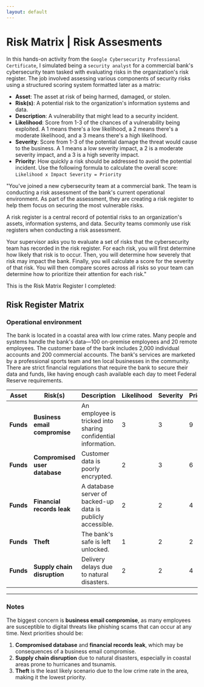 ```yaml
---
layout: default
---
```


# Risk Matrix | Risk Assesments

In this hands-on activity from the `Google Cybersecurity Professional Certificate`, I simulated being a `security analyst` for a commercial bank's cybersecurity team tasked with evaluating risks in the organization's risk register. The job involved assessing various components of security risks using a structured scoring system formatted later as a matrix:

* **Asset**: The asset at risk of being harmed, damaged, or stolen. 
* **Risk(s)**: A potential risk to the organization's information systems and data. 
* **Description**: A vulnerability that might lead to a security incident. 
* **Likelihood**: Score from 1-3 of the chances of a vulnerability being exploited. A 1 means there's a low likelihood, a 2 means there's a moderate likelihood, and a 3 means there's a high likelihood. 
* **Severity**: Score from 1-3 of the potential damage the threat would cause to the business. A 1 means a low severity impact, a 2 is a moderate severity impact, and a 3 is a high severity impact. 
* **Priority**: How quickly a risk should be addressed to avoid the potential incident. Use the following formula to calculate the overall score: `Likelihood x Impact Severity = Priority`

"You've joined a new cybersecurity team at a commercial bank. The team is conducting a risk assessment of the bank's current operational environment. As part of the assessment, they are creating a risk register to help them focus on securing the most vulnerable risks.

A risk register is a central record of potential risks to an organization's assets, information systems, and data. Security teams commonly use risk registers when conducting a risk assessment.

Your supervisor asks you to evaluate a set of risks that the cybersecurity team has recorded in the risk register. For each risk, you will first determine how likely that risk is to occur. Then, you will determine how severely that risk may impact the bank. Finally, you will calculate a score for the severity of that risk. You will then compare scores across all risks so your team can determine how to prioritize their attention for each risk."

This is the Risk Matrix Register I completed:

## Risk Register Matrix

### Operational environment

The bank is located in a coastal area with low crime rates. Many people and systems handle the bank's data—100 on-premise employees and 20 remote employees. The customer base of the bank includes 2,000 individual accounts and 200 commercial accounts. The bank's services are marketed by a professional sports team and ten local businesses in the community. There are strict financial regulations that require the bank to secure their data and funds, like having enough cash available each day to meet Federal Reserve requirements. 

| **Asset**                    | **Risk(s)**                        | **Description**                                         | **Likelihood** | **Severity** | **Priority** | 
|------------------------------|------------------------------------|---------------------------------------------------------|----------------|--------------|--------------|
| **Funds** | **Business email compromise** | An employee is tricked into sharing confidential information. | 3              | 3          | 9            |           
| **Funds** | **Compromised user database** | Customer data is poorly encrypted.                          | 2              | 3          | 6            |           
| **Funds** | **Financial records leak**    | A database server of backed-up data is publicly accessible. | 2              | 2          | 4            |           
| **Funds** | **Theft**                     | The bank's safe is left unlocked.                           | 1              | 2          | 2            |           
| **Funds** | **Supply chain disruption**   | Delivery delays due to natural disasters.                  | 2              | 2          | 4            |   

---

### Notes

The biggest concern is **business email compromise**, as many employees are susceptible to digital threats like phishing scams that can occur at any time. Next priorities should be:

1. **Compromised database** and **financial records leak**, which may be consequences of a business email compromise.
2. **Supply chain disruption** due to natural disasters, especially in coastal areas prone to hurricanes and tsunamis.
3. **Theft** is the least likely scenario due to the low crime rate in the area, making it the lowest priority.

